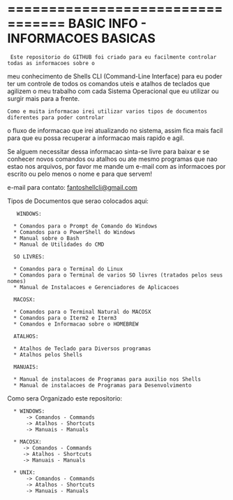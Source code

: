  =================================
  BASIC INFO - INFORMACOES BASICAS
 =================================

     Este repositorio do GITHUB foi criado para eu facilmente controlar todas as informacoes sobre o 
 meu conhecimento de Shells CLI (Command-Line Interface) para eu poder ter um controle de todos os
 comandos uteis e atalhos de teclados que agilizem o meu trabalho com cada Sistema Operacional que
 eu utilizar ou surgir mais para a frente.

    Como e muita informacao irei utilizar varios tipos de documentos diferentes para poder controlar
 o fluxo de informacao que irei atualizando no sistema, assim fica mais facil para que eu possa 
 recuperar a informacao mais rapido e agil.

   Se alguem necessitar dessa informacao sinta-se livre para baixar e se conhecer novos comandos
 ou atalhos ou ate mesmo programas que nao estao nos arquivos, por favor me mande um e-mail com
 as informacoes por escrito ou pelo menos o nome e para que servem!

  e-mail para contato: fantoshellcli@gmail.com


  Tipos de Documentos que serao colocados aqui:
    
       WINDOWS: 

      * Comandos para o Prompt de Comando do Windows
      * Comandos para o PowerShell do Windows
      * Manual sobre o Bash
      * Manual de Utilidades do CMD

      SO LIVRES:

      * Comandos para o Terminal do Linux
      * Comandos para o Terminal de varios SO livres (tratados pelos seus nomes)
      * Manual de Instalacoes e Gerenciadores de Aplicacoes

      MACOSX:

      * Comandos para o Terminal Natural do MACOSX
      * Comandos para o Iterm2 e Iterm3
      * Comandos e Informacao sobre o HOMEBREW

      ATALHOS:

      * Atalhos de Teclado para Diversos programas
      * Atalhos pelos Shells

      MANUAIS:

      * Manual de instalacoes de Programas para auxilio nos Shells
      * Manual de instalacoes de Programas para Desenvolvimento
      

  Como sera Organizado este repositorio:
 
      * WINDOWS:
          -> Comandos - Commands
          -> Atalhos - Shortcuts
          -> Manuais - Manuals

      * MACOSX:
         -> Comandos - Commands
         -> Atalhos - Shortcuts
         -> Manuais - Manuals
          
      * UNIX:
          -> Comandos - Commands
          -> Atalhos - Shortcuts
          -> Manuais - Manuals

    
